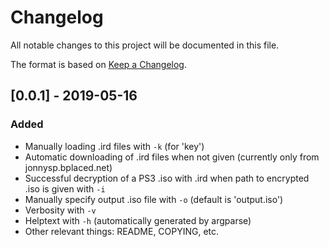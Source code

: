 # Changelog
All notable changes to this project will be documented in this file.

The format is based on [Keep a Changelog](https://keepachangelog.com/en/1.0.0/).

## [0.0.1] - 2019-05-16
### Added
- Manually loading .ird files with `-k` (for 'key')
- Automatic downloading of .ird files when not given (currently only from jonnysp.bplaced.net)
- Successful decryption of a PS3 .iso with .ird when path to encrypted .iso is given with `-i` 
- Manually specify output .iso file with `-o` (default is 'output.iso')
- Verbosity with `-v`
- Helptext with `-h` (automatically generated by argparse)
- Other relevant things: README, COPYING, etc.



